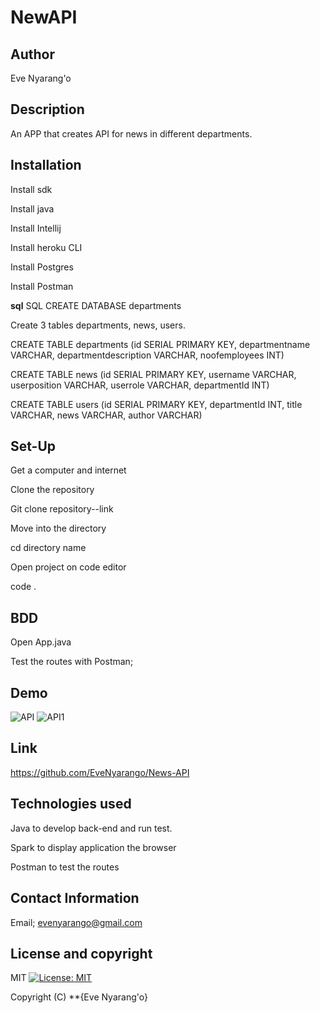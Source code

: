 # NewAPI

## Author
Eve Nyarang'o  

## Description
An APP that creates API for news in different departments.

## Installation
Install sdk

Install java

Install Intellij

Install heroku CLI

Install Postgres

Install Postman

**sql**
SQL
CREATE DATABASE departments

Create 3 tables departments, news, users.

CREATE TABLE departments (id SERIAL PRIMARY KEY, departmentname VARCHAR, departmentdescription VARCHAR, noofemployees INT)

CREATE TABLE news (id SERIAL PRIMARY KEY, username VARCHAR,  userposition VARCHAR, userrole VARCHAR, departmentId INT)

CREATE TABLE users (id SERIAL PRIMARY KEY, departmentId INT, title VARCHAR, news VARCHAR,  author VARCHAR) 

## Set-Up
Get a computer and internet

Clone the repository

Git clone repository--link

Move into the directory

cd directory name

Open project on code editor

code .

## BDD
Open App.java

Test the routes with Postman;

## Demo
![API](https://user-images.githubusercontent.com/70526252/102199872-326ea400-3ed5-11eb-8a13-63345b568883.png)
![API1](https://user-images.githubusercontent.com/70526252/102199879-34d0fe00-3ed5-11eb-96bb-297dde949c08.png)


## Link
https://github.com/EveNyarango/News-API

## Technologies used
Java to develop back-end and run test.

Spark to display application the browser

Postman to test the routes

## Contact Information
 Email; evenyarango@gmail.com

 ## License and copyright
 MIT [![License: MIT](https://img.shields.io/badge/License-MIT-yellow.svg)](https://opensource.org/licenses/MIT)

Copyright (C) **{Eve Nyarang'o}


                                           
                                           
                                                          
                   
                   
                  
                                                 
                                                 
